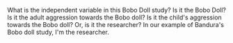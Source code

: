 What is the independent variable in this Bobo Doll study? Is it the Bobo Doll?
Is it the adult aggression towards the Bobo doll? Is it the child's aggression
towards the Bobo doll? Or, is it the researcher? In our example of Bandura's
Bobo doll study, I'm the researcher.
